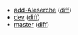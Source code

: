   * [add-Aleserche](https://fennecdjay.github.io/gwion-coverage-report/add-Aleserche) ([diff](https://fennecdjay.github.io/gwion-coverage-report/add-Aleserche/diff.html))
  * [dev](https://fennecdjay.github.io/gwion-coverage-report/dev) ([diff](https://fennecdjay.github.io/gwion-coverage-report/dev/diff.html))
  * [master](https://fennecdjay.github.io/gwion-coverage-report/master) ([diff](https://fennecdjay.github.io/gwion-coverage-report/master/diff.html))
